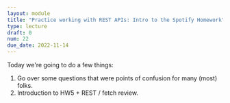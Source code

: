 ```yaml
---
layout: module
title: "Practice working with REST APIs: Intro to the Spotify Homework"
type: lecture
draft: 0
num: 22
due_date: 2022-11-14
---
```


Today we're going to do a few things:
1. Go over some questions that were points of confusion for many (most) folks.
2. Introduction to HW5 + REST / fetch review.